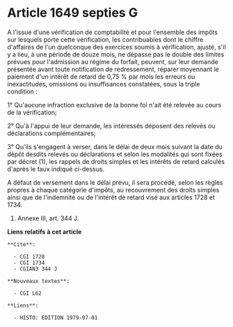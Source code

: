 # Article 1649 septies G

A l'issue d'une vérification de comptabilité et pour l'ensemble des impôts sur lesquels porte cette vérification, les
contribuables dont le chiffre d'affaires de l'un quelconque des exercices soumis à vérification, ajusté, s'il y a lieu, à une
période de douze mois, ne dépasse pas le double des limites prévues pour l'admission au régime du forfait, peuvent, sur leur
demande présentée avant toute notification de redressement, réparer moyennant le paiement d'un intérêt de retard de 0,75 %
par mois les erreurs ou inexactitudes, omissions ou insuffisances constatées, sous la triple condition :

1° Qu'aucune infraction exclusive de la bonne foi n'ait été relevée au cours de la vérification;

2° Qu'à l'appui de leur demande, les intéressés déposent des relevés ou déclarations complémentaires;

3° Qu'ils s'engagent à verser, dans le délai de deux mois suivant la date du dépôt desdits relevés ou déclarations et selon
les modalités qui sont fixées par décret (1), les rappels de droits simples et les intérêts de retard calculés d'après le
taux indiqué ci-dessus.

A défaut de versement dans le délai prévu, il sera procédé, selon les règles propres à chaque catégorie d'impôts, au
recouvrement des droits simples ainsi que de l'indemnité ou de l'intérêt de retard visé aux articles 1728 et 1734.

1)  Annexe III, art. 344 J.

**Liens relatifs à cet article**

	**Cite**:

	  - CGI 1728
	  - CGI 1734
	  - CGIAN3 344 J

	**Nouveaux textes**:

	  - CGI L62

	**Liens**:

	  - HISTO: EDITION 1979-07-01
